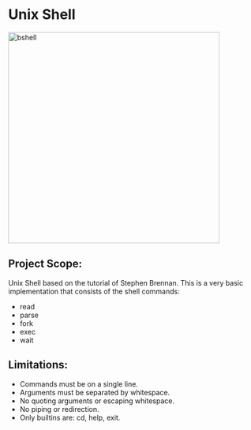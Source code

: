 # Unix Shell

<img width="428" alt="bshell" src="https://github.com/user-attachments/assets/95b5646f-b41b-4598-b773-db922540daf8">

## Project Scope:
Unix Shell based on the tutorial of Stephen Brennan.
This is a very basic implementation that consists of the shell commands:
- read
- parse
- fork
- exec
- wait

## Limitations:
- Commands must be on a single line.
- Arguments must be separated by whitespace.
- No quoting arguments or escaping whitespace.
- No piping or redirection.
- Only builtins are: cd, help, exit.


